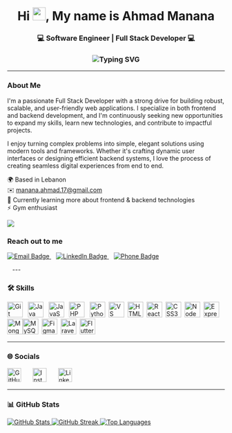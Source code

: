 <div align="center" >
  
  <h1>Hi <img src="https://user-images.githubusercontent.com/18350557/176309783-0785949b-9127-417c-8b55-ab5a4333674e.gif" width="30">, My name is Ahmad Manana</h1>

  <h3>💻 Software Engineer | Full Stack Developer 💻</h3>
<h3 align="center">
<img src="https://readme-typing-svg.demolab.com?font=Fira+Code&size=24&pause=1000&color=56D364&center=true&vCenter=true&width=500&lines=Software+Development+Passionate" alt="Typing SVG" />
</h3>

<hr />
  </div>

<h3>About Me</h3>
  <p>
    I'm a passionate Full Stack Developer with a strong drive for building robust, scalable, and user-friendly web applications. I specialize in both frontend and backend development, and I'm continuously seeking new opportunities to expand my skills, learn new technologies, and contribute to impactful projects.
  </p>
  <p>
    I enjoy turning complex problems into simple, elegant solutions using modern tools and frameworks. Whether it's crafting dynamic user interfaces or designing efficient backend systems, I love the process of creating seamless digital experiences from end to end.
  </p>

  <p>
    🌍 Based in Lebanon <br />
    ✉️ <a href="mailto:manana.ahmad.17@gmail.com">manana.ahmad.17@gmail.com</a> <br />
    🧠 Currently learning more about frontend & backend technologies <br />
    ⚡ Gym enthusiast
  </p>

  <a href="https://www.github.com/TheManana11" target="_blank" rel="noreferrer">
    <img src="https://img.shields.io/github/followers/TheManana11?logo=github&style=for-the-badge&color=ef4444&labelColor=1c1917" />
  </a>
  
</div>

<h3>Reach out to me</h3>
<p align="left"> <a href="mailto:manana.ahmad.17@gmail.com" target="_blank"> <img src="https://img.shields.io/badge/Email-manana.ahmad.17@gmail.com-D14836?style=for-the-badge&logo=gmail&logoColor=white" alt="Email Badge"/> </a> &nbsp;&nbsp;
<a href="https://www.linkedin.com/in/ahmad-manana" target="_blank"> <img src="https://img.shields.io/badge/LinkedIn-Ahmad_Manana-0A66C2?style=for-the-badge&logo=linkedin&logoColor=white" alt="LinkedIn Badge"/> </a> &nbsp;&nbsp;
<a href="tel:+96171236842"> <img src="https://img.shields.io/badge/Phone-+961%2071%20236%20842-25D366?style=for-the-badge&logo=whatsapp&logoColor=white" alt="Phone Badge"/> </a> </p>&nbsp;&nbsp;
---

### 🛠️ Skills

<p align="left">
<a href="https://git-scm.com/" target="_blank" rel="noreferrer"><img src="https://raw.githubusercontent.com/danielcranney/readme-generator/main/public/icons/skills/git-colored.svg" width="36" height="36" alt="Git" title="Git"/></a>&nbsp;&nbsp;
<a href="https://www.oracle.com/java/" target="_blank" rel="noreferrer"><img src="https://raw.githubusercontent.com/danielcranney/readme-generator/main/public/icons/skills/java-colored.svg" width="36" height="36" alt="Java" title="Java"/></a>&nbsp;&nbsp;
<a href="https://developer.mozilla.org/en-US/docs/Web/JavaScript" target="_blank" rel="noreferrer"><img src="https://raw.githubusercontent.com/danielcranney/readme-generator/main/public/icons/skills/javascript-colored.svg" width="36" height="36" alt="JavaScript" title="JavaScript"/></a>&nbsp;&nbsp;
<a href="https://www.php.net/" target="_blank" rel="noreferrer"><img src="https://raw.githubusercontent.com/danielcranney/readme-generator/main/public/icons/skills/php-colored.svg" width="36" height="36" alt="PHP" title="PHP"/></a>&nbsp;&nbsp;
<a href="https://www.python.org/" target="_blank" rel="noreferrer"><img src="https://raw.githubusercontent.com/danielcranney/readme-generator/main/public/icons/skills/python-colored.svg" width="36" height="36" alt="Python" title="Python"/></a>&nbsp;&nbsp;<a href="https://code.visualstudio.com/" target="_blank" rel="noreferrer"><img src="https://raw.githubusercontent.com/danielcranney/readme-generator/main/public/icons/skills/visualstudiocode-colored.svg" width="36" height="36" alt="VS Code" title="VS Code"/></a>&nbsp;&nbsp;<a href="https://developer.mozilla.org/en-US/docs/Glossary/HTML5" target="_blank" rel="noreferrer"><img src="https://raw.githubusercontent.com/danielcranney/readme-generator/main/public/icons/skills/html5-colored.svg" width="36" height="36" alt="HTML5" title="HTML5"/></a>&nbsp;&nbsp;<a href="https://reactjs.org/" target="_blank" rel="noreferrer"><img src="https://raw.githubusercontent.com/danielcranney/readme-generator/main/public/icons/skills/react-colored.svg" width="36" height="36" alt="React" title="React"/></a>&nbsp;&nbsp;<a href="https://www.w3.org/TR/CSS/#css" target="_blank" rel="noreferrer"><img src="https://raw.githubusercontent.com/danielcranney/readme-generator/main/public/icons/skills/css3-colored.svg" width="36" height="36" alt="CSS3" title="CSS3"/></a>&nbsp;&nbsp;<a href="https://nodejs.org/en/" target="_blank" rel="noreferrer"><img src="https://raw.githubusercontent.com/danielcranney/readme-generator/main/public/icons/skills/nodejs-colored.svg" width="36" height="36" alt="NodeJS" title="NodeJS"/></a>&nbsp;&nbsp;<a href="https://expressjs.com/" target="_blank" rel="noreferrer"><img src="https://raw.githubusercontent.com/danielcranney/readme-generator/main/public/icons/skills/express-colored.svg" width="36" height="36" alt="Express" title="Express"/></a>&nbsp;&nbsp;<a href="https://www.mongodb.com/" target="_blank" rel="noreferrer"><img src="https://raw.githubusercontent.com/danielcranney/readme-generator/main/public/icons/skills/mongodb-colored.svg" width="36" height="36" alt="MongoDB" title="MongoDB"/></a><a href="https://www.mysql.com/" target="_blank" rel="noreferrer"><img src="https://raw.githubusercontent.com/danielcranney/readme-generator/main/public/icons/skills/mysql-colored.svg" width="36" height="36" alt="MySQL" title="MySQL"/></a>&nbsp;&nbsp;<a href="https://www.figma.com/" target="_blank" rel="noreferrer"><img src="https://raw.githubusercontent.com/danielcranney/readme-generator/main/public/icons/skills/figma-colored.svg" width="36" height="36" alt="Figma" title="Figma"/></a>&nbsp;&nbsp;<a href="https://laravel.com/" target="_blank" rel="noreferrer"><img src="https://raw.githubusercontent.com/danielcranney/readme-generator/main/public/icons/skills/laravel-colored.svg" width="36" height="36" alt="Laravel" title="Laravel"/></a>&nbsp;&nbsp;<a href="https://flutter.dev/" target="_blank" rel="noreferrer"><img src="https://raw.githubusercontent.com/danielcranney/readme-generator/main/public/icons/skills/flutter-colored.svg" width="36" height="36" alt="Flutter" title="Flutter"/></a>
</p>


---

### 🌐 Socials

<p align="left">
  <a href="https://www.github.com/TheManana11" target="_blank" rel="noreferrer" style="display:inline-block; margin-right: 15px; transition: transform 0.2s;">
    <img src="https://raw.githubusercontent.com/danielcranney/readme-generator/main/public/icons/socials/github.svg" width="32" height="32" alt="GitHub" onmouseover="this.parentElement.style.transform='translateY(-3px)'" onmouseout="this.parentElement.style.transform='translateY(0)'" />
  </a>&nbsp;&nbsp;
  
  <a href="http://www.instagram.com/ahmadmanana11" target="_blank" rel="noreferrer" style="display:inline-block; margin-right: 15px; transition: transform 0.2s;">
    <img src="https://raw.githubusercontent.com/danielcranney/readme-generator/main/public/icons/socials/instagram.svg" width="32" height="32" alt="Instagram" onmouseover="this.parentElement.style.transform='translateY(-3px)'" onmouseout="this.parentElement.style.transform='translateY(0)'" />
  </a>&nbsp;&nbsp;
  
  <a href="https://www.linkedin.com/in/ahmad-manana" target="_blank" rel="noreferrer" style="display:inline-block; transition: transform 0.2s;">
    <img src="https://raw.githubusercontent.com/danielcranney/readme-generator/main/public/icons/socials/linkedin.svg" width="32" height="32" alt="LinkedIn" onmouseover="this.parentElement.style.transform='translateY(-3px)'" onmouseout="this.parentElement.style.transform='translateY(0)'" />
  </a>&nbsp;&nbsp;
</p>


---

### 📊 GitHub Stats

<div align="left">
  <a href="http://www.github.com/TheManana11">
    <img src="https://github-readme-stats.vercel.app/api?username=TheManana11&show_icons=true&count_private=true&title_color=56D364&text_color=ffffff&icon_color=56D364&bg_color=1c1917&hide_border=true" alt="GitHub Stats" />
  </a>
  <a href="http://www.github.com/TheManana11">
    <img src="https://github-readme-streak-stats.herokuapp.com/?user=TheManana11&stroke=ffffff&background=1c1917&ring=56D364&fire=56D364&currStreakNum=ffffff&currStreakLabel=56D364&sideNums=ffffff&sideLabels=ffffff&dates=ffffff&hide_border=true" alt="GitHub Streak" />
  </a>
    <a href="https://github.com/TheManana11">
    <img src="https://github-readme-stats.vercel.app/api/top-langs/?username=TheManana11&langs_count=10&title_color=56D364&text_color=ffffff&icon_color=56D364&bg_color=1c1917&hide_border=true&locale=en&custom_title=Top%20Languages" alt="Top Languages" />
  </a>
</div>
